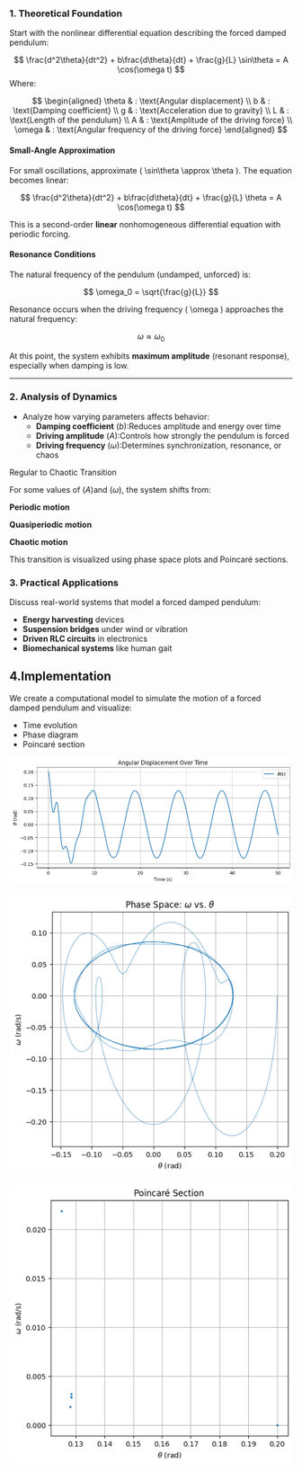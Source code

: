 ### 1. Theoretical Foundation

Start with the nonlinear differential equation describing the forced damped pendulum:

$$
\frac{d^2\theta}{dt^2} + b\frac{d\theta}{dt} + \frac{g}{L} \sin\theta = A \cos(\omega t)
$$
Where:

$$
\begin{aligned}
\theta & : \text{Angular displacement} \\
b & : \text{Damping coefficient} \\
g & : \text{Acceleration due to gravity} \\
L & : \text{Length of the pendulum} \\
A & : \text{Amplitude of the driving force} \\
\omega & : \text{Angular frequency of the driving force}
\end{aligned}
$$


#### Small-Angle Approximation

For small oscillations, approximate \( \sin\theta \approx \theta \). The equation becomes linear:

$$
\frac{d^2\theta}{dt^2} + b\frac{d\theta}{dt} + \frac{g}{L} \theta = A \cos(\omega t)
$$

This is a second-order **linear** nonhomogeneous differential equation with periodic forcing.

#### Resonance Conditions

The natural frequency of the pendulum (undamped, unforced) is:

$$
\omega_0 = \sqrt{\frac{g}{L}}
$$

Resonance occurs when the driving frequency \( \omega \) approaches the natural frequency:

$$
\omega \approx \omega_0
$$

At this point, the system exhibits **maximum amplitude** (resonant response), especially when damping is low.

---

### 2. Analysis of Dynamics

- Analyze how varying parameters affects behavior:
  - **Damping coefficient** $( b )$:Reduces amplitude and energy over time
  - **Driving amplitude** $( A )$:Controls how strongly the pendulum is forced
  - **Driving frequency** $( \omega )$:Determines synchronization, resonance, or chaos
  
  
 Regular to Chaotic Transition

 For some values of $( A )$and $( \omega )$, the system shifts from:

**Periodic motion**

**Quasiperiodic motion**

**Chaotic motion**

This transition is visualized using phase space plots and Poincaré sections.

### 3. Practical Applications

Discuss real-world systems that model a forced damped pendulum:

- **Energy harvesting** devices
- **Suspension bridges** under wind or vibration
- **Driven RLC circuits** in electronics
- **Biomechanical systems** like human gait

## 4.Implementation

We create a computational model to simulate the motion of a forced damped pendulum and visualize:

- Time evolution
- Phase diagram
- Poincaré section

![alt text](image-1.png)

![alt text](image-2.png)

![alt text](image-3.png)